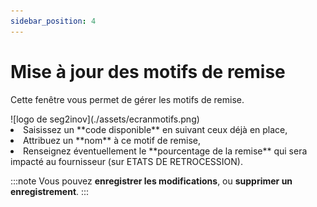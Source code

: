 ```yaml
---
sidebar_position: 4
---
```


# Mise à jour des motifs de remise

Cette fenêtre vous permet de gérer les motifs de remise.

<div className="contenaireImg">
    ![logo de seg2inov](./assets/ecranmotifs.png)
    </div>

<li> Saisissez un **code disponible** en suivant ceux déjà en place, </li>
<li> Attribuez un **nom** à ce motif de remise, </li>
<li> Renseignez éventuellement le **pourcentage de la remise** qui sera impacté au fournisseur (sur ETATS DE RETROCESSION). </li>

:::note
Vous pouvez **enregistrer les modifications**, ou **supprimer un enregistrement**. 
:::
